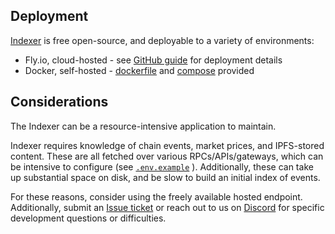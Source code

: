 ## Deployment
[Indexer](https://github.com/gitcoinco/grants-stack-indexer) is free 
open-source, and deployable to a variety of environments:
* Fly.io, cloud-hosted - see 
  [GitHub guide](https://github.com/gitcoinco/grants-stack-indexer/blob/main/docs/deploy-to-fly.md)
  for deployment details
* Docker, self-hosted - 
  [dockerfile](https://github.com/gitcoinco/grants-stack-indexer/blob/main/Dockerfile)
  and [compose](https://github.com/gitcoinco/grants-stack-indexer/blob/main/docker-compose.yml) 
  provided

## Considerations
The Indexer can be a resource-intensive application to maintain.

Indexer requires knowledge of chain events, market prices, and 
IPFS-stored content. These are all fetched over various 
RPCs/APIs/gateways, which can be intensive to configure (see 
[`.env.example`](https://github.com/gitcoinco/grants-stack-indexer/blob/main/.env.example)
). Additionally, these can take up substantial space on disk, and
be slow to build an initial index of events.

For these reasons, consider using the freely available hosted
endpoint. Additionally, submit an 
[Issue ticket](https://github.com/gitcoinco/grants-stack-indexer/issues)
or reach out to us on [Discord](discord.gg/gitcoin) for specific
development questions or difficulties.
